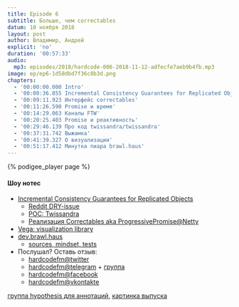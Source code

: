 ```yaml
---
title: Episode 6
subtitle: Больше, чем correctables
datum: 10 ноября 2018
layout: post
author: Владимир, Андрей
explicit: 'no'
duration: '00:57:33'
audio:
  mp3: episodes/2018/hardcode-006-2018-11-12-adfecfe7aeb9b4fb.mp3
image: ep/ep6-1d58dbd7f36c8b3d.png
chapters:
  - '00:00:00.000 Intro'
  - '00:00:36.855 Incremental Consistency Guarantees for Replicated Objects'
  - '00:09:11.923 Интерфейс correctables'
  - '00:11:26.590 Promise и время'
  - '00:14:29.063 Каналы FTW'
  - '00:20:25.403 Promise и реактивность'
  - '00:29:46.139 Про код twissandra/twissandra'
  - '00:37:31.742 Выжамка'
  - '00:41:39.327 О визуализации'
  - '00:51:17.412 Минутка пиара brawl.haus'
---
```


{% podigee_player page %}

#### Шоу нотес

  * [Incremental Consistency Guarantees for Replicated Objects](https://www.usenix.org/system/files/conference/osdi16/osdi16-guerraoui.pdf)
    - [Reddit DRY-issue](https://github.com/reddit-archive/reddit/blob/e4ebb6d/r2/r2/lib/comment_tree.py#L285L291)
    - [POC: Twissandra](https://github.com/twissandra/twissandra)
    - [Реализация Correctables aka ProgressivePromise@Netty](https://netty.io/4.0/api/io/netty/util/concurrent/ProgressivePromise.html)
  * [Vega: visualization library](https://vega.github.io/vega/examples)
  * [dev.brawl.haus](http://dev.brawl.haus)
    - [sources, mindset, tests](https://github.com/andrewzhurov/brawl-haus)
  * Послушал? Оставь отзыв:
    * [hardcodefm@twitter](https://twitter.com/hardcodefm)
    * [hardcodefm@telegram](https://t.me/hardcodefm) + [группа](https://t.me/hardcodefm_group)
    * [hardcodefm@facebook](https://www.facebook.com/hardcodefm/)
    * [hardcodefm@vkontakte](https://vk.com/hardcodefm)

  [группа hypothesis для аннотаций](https://hypothes.is/groups/e1jPM3JQ/hardcodefm),
  [картинка выпуска](https://www.flickr.com/photos/owsposters/6301261105)

